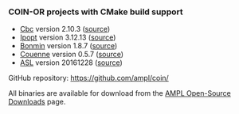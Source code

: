 ### COIN-OR projects with CMake build support

- [Cbc](https://projects.coin-or.org/Cbc) version 2.10.3 ([source](Cbc/))
- [Ipopt](https://projects.coin-or.org/Ipopt) version 3.12.13 ([source](Ipopt/))
- [Bonmin](https://projects.coin-or.org/Bonmin) version 1.8.7 ([source](Bonmin/))
- [Couenne](https://projects.coin-or.org/Couenne) version 0.5.7 ([source](Couenne/))
- [ASL](http://netlib.org/ampl/) version 20161228 ([source](https://github.com/ampl/mp/tree/master/src/asl))

GitHub repository: https://github.com/ampl/coin/

All binaries are available for download from the [AMPL Open-Source Downloads](http://ampl.com/dl/open/) page.
